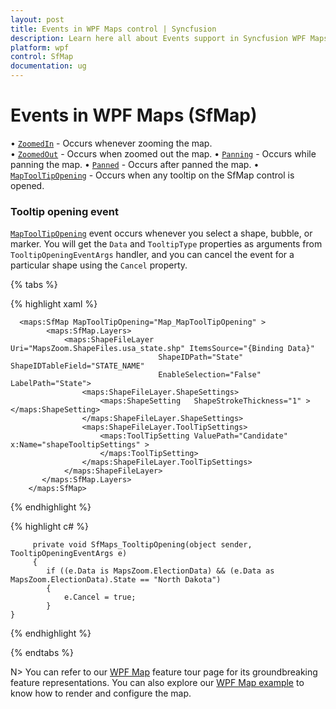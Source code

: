 ```yaml
---
layout: post
title: Events in WPF Maps control | Syncfusion
description: Learn here all about Events support in Syncfusion WPF Maps (SfMap) control, its elements and more details.
platform: wpf
control: SfMap
documentation: ug
---
```


# Events in WPF Maps (SfMap)

• [`ZoomedIn`](https://help.syncfusion.com/cr/wpf/Syncfusion.UI.Xaml.Maps.SfMap.html) - Occurs whenever zooming the map.  
• [`ZoomedOut`](https://help.syncfusion.com/cr/wpf/Syncfusion.UI.Xaml.Maps.SfMap.html) - Occurs when zoomed out the map.
• [`Panning`](https://help.syncfusion.com/cr/wpf/Syncfusion.UI.Xaml.Maps.SfMap.html) - Occurs while panning the map.
• [`Panned`](https://help.syncfusion.com/cr/wpf/Syncfusion.UI.Xaml.Maps.SfMap.html) - Occurs after panned the map.
• [`MapToolTipOpening`](https://help.syncfusion.com/cr/wpf/Syncfusion.UI.Xaml.Maps.SfMap.html) - Occurs when any tooltip on the SfMap control is opened.

### Tooltip opening event

[`MapToolTipOpening`](https://help.syncfusion.com/cr/wpf/Syncfusion.UI.Xaml.Maps.SfMap.html) event occurs whenever you select a shape, bubble, or marker. You will get the `Data` and `TooltipType` properties as arguments from `TooltipOpeningEventArgs` handler, and you can cancel the event for a particular shape using the `Cancel` property.

{% tabs %}

{% highlight xaml %}

      <maps:SfMap MapToolTipOpening="Map_MapToolTipOpening" >
            <maps:SfMap.Layers>               
                <maps:ShapeFileLayer Uri="MapsZoom.ShapeFiles.usa_state.shp" ItemsSource="{Binding Data}" 
                                     ShapeIDPath="State" ShapeIDTableField="STATE_NAME" 
                                     EnableSelection="False" LabelPath="State">
                    <maps:ShapeFileLayer.ShapeSettings>
                        <maps:ShapeSetting   ShapeStrokeThickness="1" ></maps:ShapeSetting>
                    </maps:ShapeFileLayer.ShapeSettings>
                    <maps:ShapeFileLayer.ToolTipSettings>
                        <maps:ToolTipSetting ValuePath="Candidate" x:Name="shapeTooltipSettings" >
                        </maps:ToolTipSetting>
                    </maps:ShapeFileLayer.ToolTipSettings>
                </maps:ShapeFileLayer>
	       </maps:SfMap.Layers>
        </maps:SfMap>

{% endhighlight %}

{% highlight c# %}

         private void SfMaps_TooltipOpening(object sender, TooltipOpeningEventArgs e)
         {
            if ((e.Data is MapsZoom.ElectionData) && (e.Data as MapsZoom.ElectionData).State == "North Dakota")
            {
                e.Cancel = true;
            }
	}

{% endhighlight %}

{% endtabs %}

N> You can refer to our [WPF Map](https://www.syncfusion.com/wpf-controls/map) feature tour page for its groundbreaking feature representations. You can also explore our [WPF Map example](https://github.com/syncfusion/wpf-demos/tree/master/map) to know how to render and configure the map.